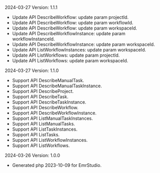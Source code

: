2024-03-27 Version: 1.1.1
- Update API DescribeWorkflow: update param projectId.
- Update API DescribeWorkflow: update param workflowId.
- Update API DescribeWorkflow: update param workspaceId.
- Update API DescribeWorkflowInstance: update param workflowInstanceId.
- Update API DescribeWorkflowInstance: update param workspaceId.
- Update API ListWorkflowInstances: update param workspaceId.
- Update API ListWorkflows: update param projectId.
- Update API ListWorkflows: update param workspaceId.


2024-03-27 Version: 1.1.0
- Support API DescribeManualTask.
- Support API DescribeManualTaskInstance.
- Support API DescribeProject.
- Support API DescribeTask.
- Support API DescribeTaskInstance.
- Support API DescribeWorkflow.
- Support API DescribeWorkflowInstance.
- Support API ListManualTaskInstances.
- Support API ListManualTasks.
- Support API ListTaskInstances.
- Support API ListTasks.
- Support API ListWorkflowInstances.
- Support API ListWorkflows.


2024-03-26 Version: 1.0.0
- Generated php 2023-10-09 for EmrStudio.

